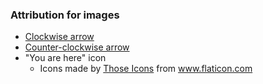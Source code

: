 ### Attribution for images

- [Clockwise arrow](https://en.wikipedia.org/wiki/File:Clockwise_arrow.svg)
- [Counter-clockwise arrow](https://en.wikipedia.org/wiki/File:Counterclockwise_arrow.svg)
- "You are here" icon
  - <div>Icons made by <a href="https://www.flaticon.com/authors/those-icons" title="Those Icons">Those Icons</a> from <a href="https://www.flaticon.com/" title="Flaticon">www.flaticon.com</a></div>
